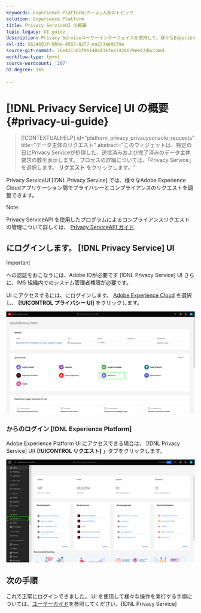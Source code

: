 ```yaml
---
keywords: Experience Platform;ホーム;人気のトピック
solution: Experience Platform
title: Privacy ServiceUI の概要
topic-legacy: UI guide
description: Privacy Serviceユーザーインターフェイスを使用して、様々なExperience Cloudアプリケーション間でプライバシーリクエストを調整および監視します。
exl-id: 5624691f-0b9a-4565-8277-ea273a0d239a
source-git-commit: 76e431301f961484436fe47d28079ee47dbcc8ed
workflow-type: tm+mt
source-wordcount: '207'
ht-degree: 16%

---
```


# [!DNL Privacy Service] UI の概要 {#privacy-ui-guide}

>[!CONTEXTUALHELP]
>id="platform_privacy_privacyconsole_requests"
>title="データ主体のリクエスト"
>abstract="このウィジェットは、特定の日にPrivacy Serviceが処理した、送信済みおよび完了済みのデータ主体要求の数を表示します。 プロセスの詳細については、「Privacy Service」を選択します。 **リクエスト** をクリックします。"

Privacy ServiceUI [!DNL Privacy Service] では、様々なAdobe Experience Cloudアプリケーション間でプライバシーとコンプライアンスのリクエストを調整できます。

>[!NOTE]
>
>Privacy ServiceAPI を使用したプログラムによるコンプライアンスリクエストの管理について詳しくは、 [Privacy ServiceAPI ガイド](../api/overview.md).

## にログインします。 [!DNL Privacy Service] UI

>[!IMPORTANT]
>
>への認証をおこなうには、Adobe IDが必要です [!DNL Privacy Service] UI さらに、IMS 組織内でのシステム管理者権限が必要です。

UI にアクセスするには、にログインします。 [Adobe Experience Cloud](https://experience.adobe.com/) を選択し、 **[!UICONTROL プライバシー UI]** をクリックします。

![](../images/ui-overview/quick-access.png)

### からのログイン [!DNL Experience Platform]

Adobe Experience Platform UI にアクセスできる場合は、 [!DNL Privacy Service] UI( **[!UICONTROL リクエスト]** 」タブをクリックします。

![](../images/ui-overview/platform.png)

## 次の手順

これで正常にログインできました。 UI を使用して様々な操作を実行する手順については、[ユーザーガイド](user-guide.md)を参照してください。[!DNL Privacy Service]
